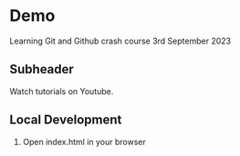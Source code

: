 # Demo

Learning Git and Github crash course
3rd September 2023

## Subheader

Watch tutorials on Youtube.

## Local Development

1. Open index.html in your browser